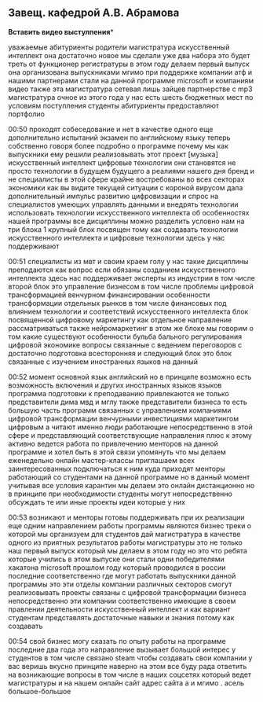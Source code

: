 Завещ. кафедрой А.В. Абрамова
---------------------------

**Вставить видео выстулпения***

уважаемые абитуриенты
родители магистратура искусственный интеллект она достаточно новое мы
сделали уже два набора это будет треть от функционер регистратуры в этом
году делаем первый выпуск она организована выпускниками мгимо при
поддержке компании атф и нашими партнерами стали на данной программе
microsoft и компаниям видео также эта магистратура сетевая лишь зайцев
партнерстве с mp3 магистратура очное из этого года у нас есть шесть
бюджетных мест по условиям поступления студенты абитуриенты
предоставляют портфолио

00:50 проходят собеседование и нет в качестве одного еще дополнительно
испытаний экзамен по английскому языку теперь собственно говоря более
подробно о программе почему мы как выпускники ему решили реализовывать
этот проект [музыка] искусственный интеллект цифровые технологии они
становятся не просто технологии в будущем будущего а реалиями нашего дня
бренд и не специалисты в этой сфере крайне востребованы во всех секторах
экономики как вы видите текущей ситуации с короной вирусом дала
дополнительный импульс развитию цифровизации и спрос на специалистов
умеющих управлять данными и внедрять технологии использовать технологии
искусственного интеллекта об особенностях нашей программы все дисциплины
можно разделить условно нам на три блока 1 крупный блок посвящен тому
как создавать технологии искусственного интеллекта и цифровые технологии
здесь у нас поддерживают

00:51 специалисты из мвт и своим краем голу у нас такие дисциплины
преподаются как вопрос если обязаны созданием искусственного интеллекта
здесь нас поддерживает эксперты из индустрии в том числе второй блок это
управление бизнесом в том числе проблемы цифровой трансформацией
венчурном финансировании особенности трансформации отдельных рынков в
том числе финансовых под влиянием технологии и соответствий
искусственного интеллекта блок посвященной цифровому маркетингу как
отдельное направление рассматриваться также нейромаркетинг в этом же
блоке мы говорим о том какие существуют особенности бульба бального
регулирования цифровой экономике вопросы связанные с ведением
переговоров с достаточно подготовка всесторонняя и следующий блок это
блок связанные с изучением иностранных языков на данный

00:52 момент основной язык английский но в принципе возможно есть
возможность включения и других иностранных языков языков программа
подготовки к преподаванию привлекаются не только представители дима мвд
и мглу также представители бизнеса то есть большую часть программ
связанных с управлением компаниями цифровой трансформации венчурными
инвестициями маркетингом цифровым а читают именно люди работающие
непосредственно в этой сфере и представляющий соответствующие
направления плюс к этому активно ведется работа по привлечению менторов
на данной программе и хотел быть в этой связи упомянуть что мы делаем
еженедельно онлайн мастер-классы приглашаем всех заинтересованных
подключаться к ним куда приходят менторы работающий со студентами на
данной программе но в данный момент учитывая все условия карантин мы
делаем это онлайн дистанционно но в принципе при необходимости студенты
могут непосредственно обсуждать те или иные проекты идеи которые у них

00:53 возникают и менторы готовы поддерживать при их реализации еще
одним направлением работы программы являются бизнес треки о которой мы
организуем для студентов дай магистратура в качестве одного из приятных
результатов работы магистратуры это не только наш первый выпуск который
мы делаем в этом году но это что ребята которые учились в этом выпуске
они стали одни победителями хакатона microsoft прошлом году который
проводился в россии последние соответственно где могут работать
выпускники данной программы это эти отделы компании различных секторов
смогут реализовывать проекты связаны с цифровой трансформации бизнеса
непосредственно эти компании соответственно имеющие в своем правлении
деятельности искусственный интеллект и как вариант студентам
представлять достаточные навыки и знания потому как создавать

00:54 свой бизнес могу сказать по опыту работы на программе последние
два года это направление вызывает большой интерес у студентов в том
числе связано steam чтобы создавать свои компании у вас веришь вкусно
принципе наверно на этом все буду рада ответить на возникающие вопросы в
том числе в наших соцсетях который ведет магистратуры и на нашем онлайн
сайт адрес сайта а и мгимо . асель большое-большое 



